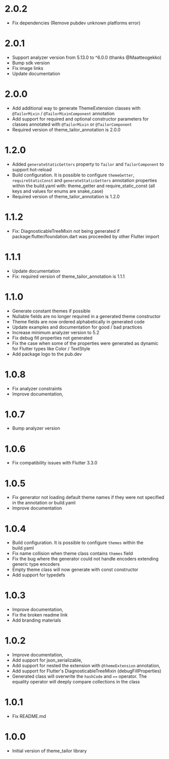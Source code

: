 # 2.0.2
- Fix dependencies (Remove pubdev unknown platforms error)

# 2.0.1
- Support analyzer version from 5.13.0 to ^6.0.0 (thanks @Maatteogekko)
- Bump sdk version
- Fix image links
- Update documentation

# 2.0.0
- Add additional way to generate ThemeExtension classes with `@TailorMixin` / `@TailorMixinComponent` annotation
- Add support for required and optional constructor parameters for classes annotated with `@TailorMixin` or `@TailorComponent`
- Required version of theme_tailor_annotation is 2.0.0

# 1.2.0
- Added `generateStaticGetters` property to `Tailor` and `TailorComponent` to support hot-reload
- Build configuration. It is possible to configure `themeGetter`, `requireStaticConst` and `generateStaticGetters` annotation properties within the build.yaml with: theme_getter and require_static_const (all keys and values for enums are snake_case)
- Required version of theme_tailor_annotation is 1.2.0

# 1.1.2
- Fix: DiagnosticableTreeMixin not being generated if package:flutter/foundation.dart was proceeded by other Flutter import

# 1.1.1
- Update documentation
- Fix: required version of theme_tailor_annotation is 1.1.1

# 1.1.0
- Generate constant themes if possible
- Nullable fields are no longer required in a generated theme constructor
- Theme fields are now ordered alphabetically in generated code
- Update examples and documentation for good / bad practices
- Increase minimum analyzer version to 5.2
- Fix debug fill properties not generated
- Fix the case when some of the properties were generated as dynamic for Flutter types like Color / TextStyle
- Add package logo to the pub.dev

# 1.0.8
- Fix analyzer constraints
- Improve documentation,

# 1.0.7
- Bump analyzer version

# 1.0.6
- Fix compatibility issues with Flutter 3.3.0

# 1.0.5
- Fix generator not loading default theme names if they were not specified in the annotation or build.yaml
- Improve documentation

# 1.0.4
- Build configuration. It is possible to configure `themes` within the build.yaml
- Fix name collision when theme class contains `themes` field
- Fix the bug where the generator could not handle encoders extending generic type encoders
- Empty theme class will now generate with const constructor
- Add support for typedefs

# 1.0.3
- Improve documentation,
- Fix the broken readme link
- Add branding materials

# 1.0.2
- Improve documentation,
- Add support for json_serializable,
- Add support for nested the extension with `@themeExtension` annotation,
- Add support for Flutter's DiagnosticableTreeMixin (debugFillProperties)
- Generated class will overwrite the `hashCode` and `==` operator. The equality operator will deeply compare collections in the class 

# 1.0.1
- Fix README.md

# 1.0.0
- Initial version of theme_tailor library
